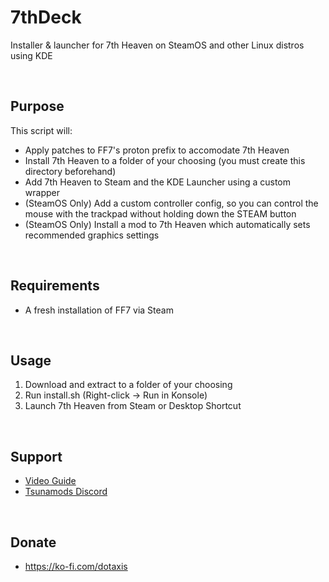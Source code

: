 # 7thDeck
Installer &amp; launcher for 7th Heaven on SteamOS and other Linux distros using KDE

<br>

## Purpose
This script will:
* Apply patches to FF7's proton prefix to accomodate 7th Heaven
* Install 7th Heaven to a folder of your choosing (you must create this directory beforehand)
* Add 7th Heaven to Steam and the KDE Launcher using a custom wrapper
* (SteamOS Only) Add a custom controller config, so you can control the mouse with the trackpad without holding down the STEAM button
* (SteamOS Only) Install a mod to 7th Heaven which automatically sets recommended graphics settings

<br>

## Requirements
* A fresh installation of FF7 via Steam

<br>

## Usage
1. Download and extract to a folder of your choosing
2. Run install.sh (Right-click -> Run in Konsole)
3. Launch 7th Heaven from Steam or Desktop Shortcut

<br>

## Support
* [Video Guide](https://www.youtube.com/watch?v=wNguRldtIqk)
* [Tsunamods Discord](https://discord.gg/tsunamods-community-277610501721030656)

<br>

## Donate
* https://ko-fi.com/dotaxis
